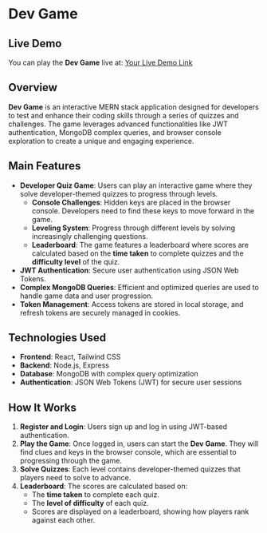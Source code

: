 # Dev Game
## Live Demo
You can play the **Dev Game** live at: [Your Live Demo Link]([https://10xdevchallenge.netlify.app])

## Overview
**Dev Game** is an interactive MERN stack application designed for developers to test and enhance their coding skills through a series of quizzes and challenges. The game leverages advanced functionalities like JWT authentication, MongoDB complex queries, and browser console exploration to create a unique and engaging experience.

## Main Features
- **Developer Quiz Game**: Users can play an interactive game where they solve developer-themed quizzes to progress through levels.
  - **Console Challenges**: Hidden keys are placed in the browser console. Developers need to find these keys to move forward in the game.
  - **Leveling System**: Progress through different levels by solving increasingly challenging questions.
  - **Leaderboard**: The game features a leaderboard where scores are calculated based on the **time taken** to complete quizzes and the **difficulty level** of the quiz.
- **JWT Authentication**: Secure user authentication using JSON Web Tokens.
- **Complex MongoDB Queries**: Efficient and optimized queries are used to handle game data and user progression.
- **Token Management**: Access tokens are stored in local storage, and refresh tokens are securely managed in cookies.

## Technologies Used
- **Frontend**: React, Tailwind CSS
- **Backend**: Node.js, Express
- **Database**: MongoDB with complex query optimization
- **Authentication**: JSON Web Tokens (JWT) for secure user sessions

## How It Works
1. **Register and Login**: Users sign up and log in using JWT-based authentication.
2. **Play the Game**: Once logged in, users can start the **Dev Game**. They will find clues and keys in the browser console, which are essential to progressing through the game.
3. **Solve Quizzes**: Each level contains developer-themed quizzes that players need to solve to advance.
4. **Leaderboard**: The scores are calculated based on:
   - The **time taken** to complete each quiz.
   - The **level of difficulty** of each quiz.
   - Scores are displayed on a leaderboard, showing how players rank against each other.

